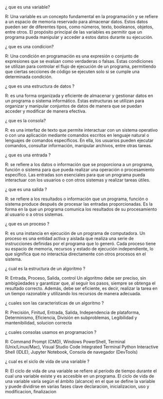 ¿ que es una variable?

R: Una variable es un concepto fundamental en la programación y se refiere a un espacio de memoria reservado para almacenar datos. Estos datos pueden ser de diferentes tipos, como números, texto, booleanos, objetos, entre otros. El propósito principal de las variables es permitir que un programa pueda manipular y acceder a estos datos durante su ejecución.

¿ que es una condicion?

R: Una condición en programación es una expresión o conjunto de expresiones que se evalúan como verdaderas o falsas. Estas condiciones se utilizan para controlar el flujo de ejecución de un programa, permitiendo que ciertas secciones de código se ejecuten solo si se cumple una determinada condición.

¿ que es una estructura de datos ?

R:  es una forma organizada y eficiente de almacenar y gestionar datos en un programa o sistema informático. Estas estructuras se utilizan para organizar y manipular conjuntos de datos de manera que se puedan acceder y modificar de manera efectiva.

¿ que es la consola?

R: es una interfaz de texto que permite interactuar con un sistema operativo o con una aplicación mediante comandos escritos en lenguaje natural o lenguajes de comandos específicos. En ella, los usuarios pueden ejecutar comandos, consultar información, manipular archivos, entre otras tareas.

¿ que es una entrada ?

R:  se refiere a los datos o información que se proporciona a un programa, función o sistema para que pueda realizar una operación o procesamiento específico. Las entradas son esenciales para que un programa pueda interactuar con los usuarios o con otros sistemas y realizar tareas útiles.

¿ que es una salida ?

R: se refiere a los resultados o información que un programa, función o sistema produce después de procesar las entradas proporcionadas. Es la forma en la que un programa comunica los resultados de su procesamiento al usuario o a otros sistemas.

¿ que es un proceso ? 

R: es una instancia en ejecución de un programa de computadora. Un proceso es una entidad activa y aislada que realiza una serie de instrucciones definidas por el programa que lo generó. Cada proceso tiene su espacio de memoria, recursos y estado de ejecución independiente, lo que significa que no interactúa directamente con otros procesos en el sistema.

¿ cual es la estructura de un algoritmo ?

R: Entrada, Proceso, Salida, control
Un algoritmo debe ser preciso, sin ambigüedades y garantizar que, al seguir los pasos, siempre se obtenga el resultado correcto. Además, debe ser eficiente, es decir, realizar la tarea en un tiempo razonable y utilizando los recursos de manera adecuada.

¿ cuales son las caracteristicas de un algoritmo ?

R: Precisión, Finitud, Entrada, Salida, Independencia de plataforma, Determinismo,
Eficiencia, División en subproblemas, Legibilidad y mantenibilidad, solucion correcta

¿ cuales consolas usamos en programacion ?

R: Command Prompt (CMD), Windows PowerShell, Terminal (Unix/Linux/Mac), Visual Studio Code Integrated Terminal
Python Interactive Shell (IDLE), Jupyter Notebook, Consola de navegador (DevTools)

¿ cual es el siclo de vida de una variable ?

R: El ciclo de vida de una variable se refiere al período de tiempo durante el cual una variable existe y es accesible en un programa. El ciclo de vida de una variable varía según el ámbito (alcance) en el que se define la variable y puede dividirse en varias fases clave
declaracion, inicializacion, uso y modificacion, finalizacion 







 





